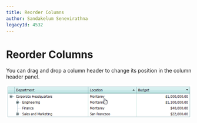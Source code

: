 ```yaml
---
title: Reorder Columns
author: Sandakelum Senevirathna
legacyId: 4532
---
```

# Reorder Columns
You can drag and drop a column header to change its position in the column header panel.

![ASPxTreeList_ColumnMoving](../../../images/img8908.gif)
